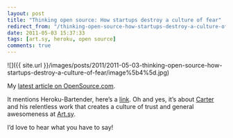 ```yaml
---
layout: post
title: "Thinking open source: How startups destroy a culture of fear"
redirect_from: "/thinking-open-source-how-startups-destroy-a-culture-of-fear"
date: 2011-05-03 15:37:33
tags: [art.sy, heroku, open source]
comments: true
---
```

![]({{ site.url }}/images/posts/2011/2011-05-03-thinking-open-source-how-startups-destroy-a-culture-of-fear/image%5b4%5d.jpg)

My [latest article on OpenSource.com](http://opensource.com/business/11/5/thinking-open-source-how-startups-destroy-culture-fear).

It mentions Heroku-Bartender, here’s a [link](https://github.com/sarcilav/heroku-bartender). Oh and yes, it’s about [Carter](http://carterac.tumblr.com) and his relentless work that creates a culture of trust and general awesomeness at [Art.sy](https://artsy.net).

I’d love to hear what you have to say!
